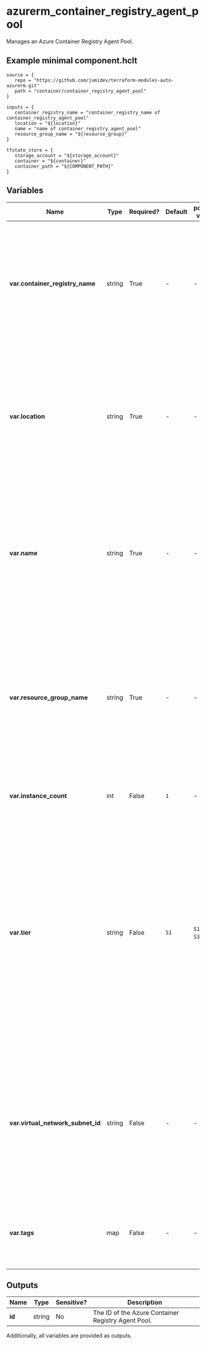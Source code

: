 # azurerm_container_registry_agent_pool

Manages an Azure Container Registry Agent Pool.

## Example minimal component.hclt

```hcl
source = {
   repo = "https://github.com/jumidev/terraform-modules-auto-azurerm.git" 
   path = "container/container_registry_agent_pool" 
}

inputs = {
   container_registry_name = "container_registry_name of container_registry_agent_pool" 
   location = "${location}" 
   name = "name of container_registry_agent_pool" 
   resource_group_name = "${resource_group}" 
}

tfstate_store = {
   storage_account = "${storage_account}" 
   container = "${container}" 
   container_path = "${COMPONENT_PATH}" 
}

```

## Variables

| Name | Type | Required? |  Default  |  possible values |  Description |
| ---- | ---- | --------- |  ----------- | ----------- | ----------- |
| **var.container_registry_name** | string | True | -  |  -  |  Name of Azure Container Registry to create an Agent Pool for. Changing this forces a new Azure Container Registry Agent Pool to be created. | 
| **var.location** | string | True | -  |  -  |  The Azure Region where the Azure Container Registry Agent Pool should exist. Changing this forces a new Azure Container Registry Agent Pool to be created. | 
| **var.name** | string | True | -  |  -  |  The name which should be used for this Azure Container Registry Agent Pool. Changing this forces a new Azure Container Registry Agent Pool to be created. | 
| **var.resource_group_name** | string | True | -  |  -  |  The name of the Resource Group where the Azure Container Registry Agent Pool should exist. Changing this forces a new Azure Container Registry Agent Pool to be created. | 
| **var.instance_count** | int | False | `1`  |  -  |  VMSS instance count. Defaults to `1`. | 
| **var.tier** | string | False | `S1`  |  `S1`, `S2`, `S3`, `I6`  |  Sets the VM your agent pool will run on. Valid values are: `S1` (2 vCPUs, 3 GiB RAM), `S2` (4 vCPUs, 8 GiB RAM), `S3` (8 vCPUs, 16 GiB RAM) or `I6` (64 vCPUs, 216 GiB RAM, Isolated). Defaults to `S1`. Changing this forces a new Azure Container Registry Agent Pool to be created. | 
| **var.virtual_network_subnet_id** | string | False | -  |  -  |  The ID of the Virtual Network Subnet Resource where the agent machines will be running. Changing this forces a new Azure Container Registry Agent Pool to be created. | 
| **var.tags** | map | False | -  |  -  |  A mapping of tags which should be assigned to the Azure Container Registry Agent Pool. | 



## Outputs

| Name | Type | Sensitive? | Description |
| ---- | ---- | --------- | --------- |
| **id** | string | No  | The ID of the Azure Container Registry Agent Pool. | 

Additionally, all variables are provided as outputs.

